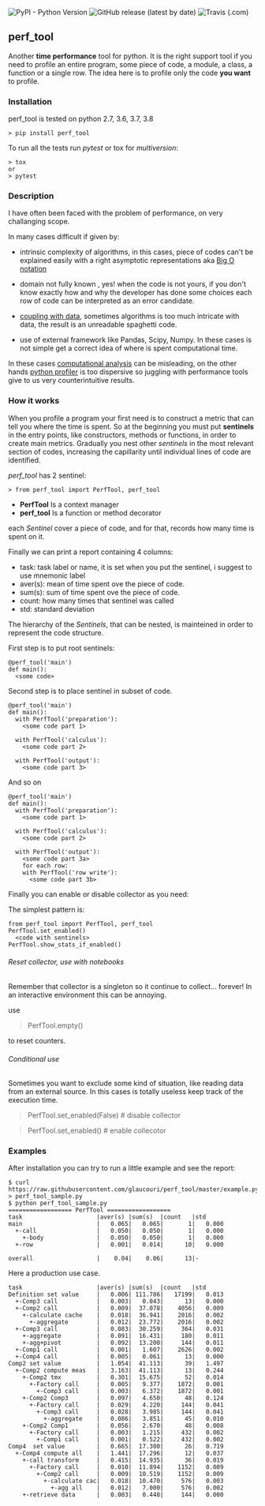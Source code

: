 ![PyPI - Python Version](https://img.shields.io/pypi/pyversions/perf_tool)
![GitHub release (latest by date)](https://img.shields.io/github/v/release/glaucouri/perf_tool)
![Travis (.com)](https://img.shields.io/travis/com/glaucouri/perf_tool)


## perf_tool
Another **time performance** tool for python.
It is the right support tool if you need to profile an entire program, some piece of code, 
a module, a class, a function or a single row. The idea here is to profile only the code **you want** to profile.

### Installation

perf_tool is tested on python 2.7, 3.6, 3.7, 3.8 

```
> pip install perf_tool
```

To run all the tests run *pytest* or tox for *multiversion*:

```
> tox 
or
> pytest
```

### Description
I have often been faced with the problem of performance, on very challanging scope.

In many cases difficult if given by:

* intrinsic complexity of algorithms, in this cases, piece of codes can't be explained easily with a right asymptotic 
representations aka [Big O notation](https://en.wikipedia.org/wiki/Big_O_notation)

* domain not fully known , yes! when the code is not yours, if you don't know exactly how and why the developer has done 
some choices each row of code can be interpreted as an error candidate.
  
* [coupling with data](https://en.wikipedia.org/wiki/Coupling_(computer_programming)), sometimes algorithms is too much
intricate with data, the result is an unreadable spaghetti code.

* use of external framework like Pandas, Scipy, Numpy. In these cases is not simple get a correct idea of where is spent 
computational time.

In these cases [computational analysis](https://en.wikipedia.org/wiki/Computational_complexity) can be misleading,
on the other hands [python profiler](https://docs.python.org/3.7/library/profile.html) is too dispersive so juggling 
with performance tools give to us very counterintuitive results.

### How it works
When you profile a program your first need is to construct a metric that can tell you where the time is spent.
So at the beginning you must put **sentinels** in the entry points, like constructors, methods or functions, in order to create 
main metrics. Gradually you nest other *sentinels* in the most relevant section of codes, increasing the capillarity 
until individual lines of code are identified.


*perf_tool* has 2 sentinel:

```
> from perf_tool import PerfTool, perf_tool
```

* **PerfTool** Is a context manager 
* **perf_tool** Is a function or method decorator

each *Sentinel* cover a piece of code, and for that, records how many time is spent on it. 

Finally we can print a report containing 4 columns:

* task: task label or name, it is set when you put the sentinel, i suggest to use mnemonic label
* aver(s): mean of time spent ove the piece of code.
* sum(s): sum of time spent ove the piece of code.
* count: how many times that sentinel was called
* std: standard deviation

The hierarchy of the *Sentinels*, that can be nested, is mainteined in order to represent the code structure. 

First step is to put root sentinels: 

```
@perf_tool('main')
def main():
  <some code>
```

Second step is to place sentinel in subset of code.

```
@perf_tool('main')
def main():
  with PerfTool('preparation'):
    <some code part 1>

  with PerfTool('calculus'):
    <some code part 2>

  with PerfTool('output'):
    <some code part 3>
```

And so on

```
@perf_tool('main')
def main():
  with PerfTool('preparation'):
    <some code part 1>

  with PerfTool('calculus'):
    <some code part 2>

  with PerfTool('output'):
    <some code part 3a>
    for each row:
    with PerfTool('row write'):
      <some code part 3b>
```

Finally you can enable or disable collector as you need:

The simplest pattern is:

```
from perf_tool import PerfTool, perf_tool
PerfTool.set_enabled()
  <code with sentinels>
PerfTool.show_stats_if_enabled()
```

###### Reset collector, use with notebooks

Remember that collector is a singleton so it continue to collect... forever!
In an interactive environment this can be annoying.

use

> PerfTool.empty()

to reset counters.

###### Conditional use
Sometimes you want to exclude some kind of situation, like reading data from an external source. In this cases is 
totally useless keep track of the execution time.

> PerfTool.set_enabled(False)  # disable collector

> PerfTool.set_enabled()       # enable collecotor


### Examples
After installation you can try to run a little example and see the report:

```
$ curl https://raw.githubusercontent.com/glaucouri/perf_tool/master/example.py > perf_tool_sample.py
$ python perf_tool_sample.py 
================== PerfTool ==================
task                     |aver(s) |sum(s)  |count   |std     
main                     |   0.065|   0.065|       1|   0.000
  +-call                 |   0.050|   0.050|       1|   0.000
    +-body               |   0.050|   0.050|       1|   0.000
  +-row                  |   0.001|   0.014|      10|   0.000

overall                  |    0.04|    0.06|      13|-       
```

Here a production use case.

```
task                     |aver(s) |sum(s)  |count   |std     
Definition set value     |   0.006| 111.786|   17199|   0.013
  +-Comp3 call           |   0.003|   0.043|      13|   0.000
  +-Comp2 call           |   0.009|  37.078|    4056|   0.009
    +-calculate cache    |   0.018|  36.941|    2016|   0.002
      +-aggregate        |   0.012|  23.772|    2016|   0.002
  +-Comp3 call           |   0.083|  30.259|     364|   0.031
    +-aggregate          |   0.091|  16.431|     180|   0.011
    +-agg+pivot          |   0.092|  13.200|     144|   0.011
  +-Comp1 call           |   0.001|   1.607|    2626|   0.002
  +-Comp4 call           |   0.005|   0.061|      13|   0.000
Comp2 set value          |   1.054|  41.113|      39|   1.497
  +-Comp2 compute meas   |   3.163|  41.113|      13|   0.244
    +-Comp2 tmx          |   0.301|  15.675|      52|   0.014
      +-Factory call     |   0.005|   9.377|    1872|   0.001
        +-Comp3 call     |   0.003|   6.372|    1872|   0.001
    +-Comp2 Comp3        |   0.097|   4.650|      48|   0.124
      +-Factory call     |   0.029|   4.220|     144|   0.041
        +-Comp3 call     |   0.028|   3.985|     144|   0.041
          +-aggregate    |   0.086|   3.851|      45|   0.010
    +-Comp2 Comp1        |   0.056|   2.670|      48|   0.008
      +-Factory call     |   0.003|   1.215|     432|   0.002
        +-Comp1 call     |   0.001|   0.522|     432|   0.002
Comp4  set value         |   0.665|  17.300|      26|   0.719
  +-Comp4 compute all    |   1.441|  17.296|      12|   0.037
    +-call transform     |   0.415|  14.935|      36|   0.019
      +-Factory call     |   0.010|  11.894|    1152|   0.009
        +-Comp2 call     |   0.009|  10.519|    1152|   0.009
          +-calculate cac|   0.018|  10.470|     576|   0.003
            +-agg all    |   0.012|   7.000|     576|   0.002
    +-retrieve data      |   0.003|   0.448|     144|   0.000
```



